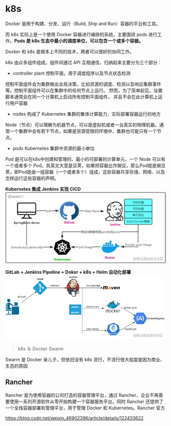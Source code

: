 # k8s

Docker 是用于构建、分发、运行（Build, Ship and Run）容器的平台和工具。

而 k8s 实际上是一个使用 Docker 容器进行编排的系统，主要围绕 pods 进行工作。**Pods 是 k8s 生态中最小的调度单位，可以包含一个或多个容器。**

Docker 和 k8s 是根本上不同的技术，两者可以很好的协同工作。



k8s 由众多组件组成，组件间通过 API 互相通信，归纳起来主要分为三个部分：
- controller plant 控制平面，用于调度程序以及节点状态检测

控制平面组件会为集群做出全局决策，比如资源的调度、检测以及响应集群事件等。控制平面组件可以在集群中的任何节点上运行。 然而，为了简单起见，设置脚本通常会在同一个计算机上启动所有控制平面组件， 并且不会在此计算机上运行用户容器

- nodes 构成了 Kubernetes 集群的集体计算能力，实际部署容器运行的地方

Node（节点）可以理解为机器节点，可以是虚拟机或者一台真实的物理机器。通常一个集群中会有若干节点，如果是资源受限的环境中，集群也可能只有一个节点。

- pods Kubernetes 集群中资源的最小单位

Pod 是可以在k8s中创建和管理的、最小的可部署的计算单元，一个 Node 可以有一个或者多个 Pod。其英文大意是豆荚，如果把容器比作豌豆，那么Pod就是豌豆荚，即Pod是由一组容器（一个或者多个）组成，这些容器共享存储、网络、以及怎样运行这些容器的声明。

**Kubernetes 集成 Jenkins 实现 CICD**
![](./asset/k8s_jenkins.png)

**GitLab + Jenkins Pipeline + Doker + k8s + Helm 自动化部署**
![](./asset/k8s_gitlab.png)

>  k8s 与 Docker Swarm

Swarm 是 Docker 亲儿子，但依旧没有 k8s 流行，不流行很大程度是因为商业、生态的原因

## Rancher

Rancher 是为使用容器的公司打造的容器管理平台，通过 Rancher，企业不再需要使用一系列开源软件从零开始构建一个容器服务平台。同时 Rancher 还提供了一个全栈容器部署和管理平台，用于管理 Docker 和 Kubernetes。Rancher 官方

https://blog.csdn.net/weixin_46902396/article/details/122433622